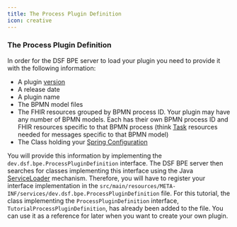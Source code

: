 ```yaml
---
title: The Process Plugin Definition
icon: creative
---
```


### The Process Plugin Definition

In order for the DSF BPE server to load your plugin you need to provide it with the following information:
* A plugin [version](../../concepts/dsf/about-version-placeholders-and-urls.md#version-pattern)
* A release date
* A plugin name
* The BPMN model files
* The FHIR resources grouped by BPMN process ID. Your plugin may have any number of BPMN models. Each has their own BPMN process ID and FHIR resources specific to that BPMN process (think [Task](../../concepts/fhir/task.md) resources needed for messages specific to that BPMN model)
* The Class holding your [Spring Configuration](../../concepts/dsf/spring-integration.md)

You will provide this information by implementing the `dev.dsf.bpe.ProcessPluginDefinition` interface.
The DSF BPE server then searches for classes implementing this interface using the
Java [ServiceLoader](https://docs.oracle.com/en/java/javase/11/docs/api/java.base/java/util/ServiceLoader.html) mechanism. Therefore, you will have to register your interface implementation in the `src/main/resources/META-INF/services/dev.dsf.bpe.ProcessPluginDefinition` file.
For this tutorial, the class implementing the `ProcessPluginDefinition` interface, `TutorialProcessPluginDefinition`,
has already been added to the file. You can use it as a reference for later when you want to create your own plugin.